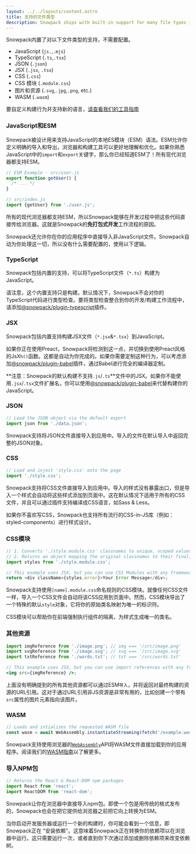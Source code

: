```yaml
---
layout: ../../layouts/content.astro
title: 支持的文件类型
description: Snowpack ships with built-in support for many file types including json, js, ts, jsx, css, css modules, and images.
---
```


Snowpack内置了对以下文件类型的支持，不需要配置。

- JavaScript (`js.`,`.mjs`)
- TypeScript (`.ts`,`.tsx`)
- JSON (`.json`)
- JSX (`.jsx`, `.tsx`)
- CSS (`.css`)
- CSS 模块 (`.module.css`)
- 图片和资源 (`.svg`,`.jpg`,`.png`, etc.)
- WASM (`.wasm`)

要自定义构建行为并支持新的语言，[请查看我们的工具指南](/guides/connecting-tools)

### JavaScript和ESM

Snowpack被设计用来支持JavaScript的本地ES模块（ESM）语法。ESM允许你定义明确的导入和导出，浏览器和构建工具可以更好地理解和优化。如果你熟悉JavaScript中的`import`和`export`关键字，那么你已经知道ESM了！所有现代浏览器都支持ESM。

```js
// ESM Example - src/user.js
export function getUser() {
  /* ... */
}

// src/index.js
import {getUser} from './user.js';
```

所有的现代浏览器都支持ESM，所以Snowpack能够在开发过程中把这些代码直接传给浏览器。这就是Snowpack的**免打包式开发**工作流程的原因。

Snowpack还允许你在你的应用程序中直接导入非JavaScript文件。Snowpack自动为你处理这一切，所以没有什么需要配置的，使用以下逻辑。

### TypeScript

Snowpack包括内置的支持，可以将TypeScript文件（`*.ts`）构建为JavaScript。

请注意，这个内置支持只是构建。默认情况下，Snowpack不会对你的TypeScript代码进行类型检查。要将类型检查整合到你的开发/构建工作流程中，请添加[@snowpack/plugin-typescript](https://www.npmjs.com/package/@snowpack/plugin-typescript)插件。

### JSX

Snowpack包括内置支持构建JSX文件（`*.jsx`&`*.tsx`）到JavaScript。

如果你正在使用Preact，Snowpack将检测到这一点，并切换到使用Preact风格的JsX`h()`函数。这都是自动为你完成的。如果你需要定制这种行为，可以考虑添加[@snowpack/plugin-babel](https://www.npmjs.com/package/@snowpack/plugin-babel)插件，通过Babel进行完全的编译器定制。

**注意：Snowpack的默认构建不支持`.js`/`.ts`**文件中的JSX。如果你不能使用`.jsx`/`.tsx`文件扩展名，你可以使用[@snowpack/plugin-babel](https://www.npmjs.com/package/@snowpack/plugin-babel)来代替构建你的JavaScript。

### JSON

```js
// Load the JSON object via the default export
import json from './data.json';
```

Snowpack支持将JSON文件直接导入到应用中。导入的文件在默认导入中返回完整的JSON对象。

### CSS

```js
// Load and inject 'style.css' onto the page
import './style.css';
```

Snowpack支持将CSS文件直接导入到应用中。导入的样式没有暴露出口，但是导入一个样式会自动将这些样式添加到页面中。这在默认情况下适用于所有的CSS文件，并且可以通过插件支持编译成CSS语言，如Sass & Less。

如果你不喜欢写CSS，Snowpack也支持所有流行的CSS-in-JS库（例如：styled-components）进行样式设计。

### CSS模块

```js
// 1. Converts './style.module.css' classnames to unique, scoped values.
// 2. Returns an object mapping the original classnames to their final, scoped value.
import styles from './style.module.css';

// This example uses JSX, but you can use CSS Modules with any framework.
return <div className={styles.error}>Your Error Message</div>;
```

Snowpack支持使用`[name].module.css`命名规则的CSS模块。就像任何CSS文件一样，导入一个CSS文件会自动将该CSS应用到页面中。然而，CSS模块导出了一个特殊的默认`style`对象，它将你的原始类名映射为唯一的标识符。

CSS模块可以帮助你在前端强制执行组件的隔离，为样式生成唯一的类名。

### 其他资源

```jsx
import imgReference from './image.png'; // img === '/src/image.png'
import svgReference from './image.svg'; // svg === '/src/image.svg'
import txtReference from './words.txt'; // txt === '/src/words.txt'

// This example uses JSX, but you can use import references with any framework.
<img src={imgReference} />;
```

上面没有明确提到的所有其他资源都可以通过ESM`导入`，并将返回对最终构建的资源的URL引用。这对于通过URL引用非JS资源是非常有用的，比如创建一个带有`src`属性的图片元素指向该图片。

### WASM

```js
// Loads and intializes the requested WASM file
const wasm = await WebAssembly.instantiateStreaming(fetch('/example.wasm'));
```

Snowpack支持使用浏览器的[`WebAssembly`](https://developer.mozilla.org/en-US/docs/Web/JavaScript/Reference/Global_Objects/WebAssembly)API将WASM文件直接加载到你的应用程序。阅读我们的[WASM指南](/guides/wasm)以了解更多。

### 导入NPM包

```js
// Returns the React & React-DOM npm packages
import React from 'react';
import ReactDOM from 'react-dom';
```

Snowpack让你在浏览器中直接导入npm包。即使一个包是用传统的格式发布的，Snowpack也会在把它提供给浏览器之前把它向上转换为ESM。

当你启动开发服务器或运行一个新的构建时，你可能会看到一个信息，即Snowpack正在 "安装依赖"。这意味着Snowpack正在转换你的依赖项以在浏览器中运行。这只需要运行一次，或者直到你下次通过添加或删除依赖项来改变依赖树。
